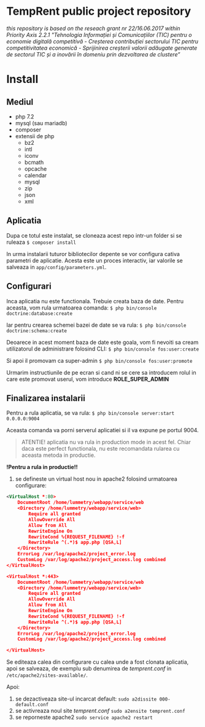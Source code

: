 # TempRent public project repository

_this repository is based on the reseach grant nr 22/16.06.2017 within Priority Axis 2.2.1 "Tehnologia Informației și Comunicațiilor (TIC) pentru o economie digitală competitivă - Creșterea contribuției sectorului TIC pentru competitivitatea economică - Sprijinirea creșterii valorii adăugate generate de sectorul TIC și a inovării în domeniu prin dezvoltarea de clustere”_

# Install

## Mediul
- php 7.2
- mysql (sau mariadb)
- composer
- extensii de php
  - bz2
  - intl
  - iconv
  - bcmath
  - opcache
  - calendar
  - mysql
  - zip
  - json
  - xml

## Aplicatia

Dupa ce totul este instalat, se cloneaza acest repo intr-un folder si se ruleaza
`$ composer install`

In urma instalarii tuturor bibliotecilor depente se vor configura cativa parametri de aplicatie. Acesta este un proces interactiv, iar valorile se salveaza in `app/config/parameters.yml`.

## Configurari

Inca aplicatia nu este functionala. Trebuie creata baza de date. Pentru aceasta, vom rula urmatoarea comanda:
`$ php bin/console doctrine:database:create`

Iar pentru crearea schemei bazei de date se va rula:
`$ php bin/console doctrine:schema:create`

Deoarece in acest moment baza de date este goala, vom fi nevoiti sa cream utilizatorul de administrare folosind CLI:
`$ php bin/console fos:user:create`

Si apoi il promovam ca super-admin
`$ php bin/console fos:user:promote`

Urmarim instructiunile de pe ecran si cand ni se cere sa introducem rolul in care este promovat userul, vom introduce **ROLE_SUPER_ADMIN**

## Finalizarea instalarii

Pentru a rula aplicatia, se va rula:
`$ php bin/console server:start 0.0.0.0:9004`

Aceasta comanda va porni serverul aplicatiei si il va expune pe portul 9004.

> ATENTIE! aplicatia nu va rula in production mode in acest fel. Chiar daca este perfect functionala, nu este recomandata rularea cu aceasta metoda in productie.

**!Pentru a rula in productie!!**
1. se defineste un virtual host nou in apache2 folosind urmatoarea configurare:
```xml
<VirtualHost *:80>
    DocumentRoot /home/lummetry/webapp/service/web
    <Directory /home/lummetry/webapp/service/web>
        Require all granted
        AllowOverride All
        Allow from All
        RewriteEngine On
        RewriteCond %{REQUEST_FILENAME} !-f
        RewriteRule ^(.*)$ app.php [QSA,L]
    </Directory>
    ErrorLog /var/log/apache2/project_error.log
    CustomLog /var/log/apache2/project_access.log combined
</VirtualHost>

<VirtualHost *:443>
    DocumentRoot /home/lummetry/webapp/service/web
    <Directory /home/lummetry/webapp/service/web>
        Require all granted
        AllowOverride All
        Allow from All
        RewriteEngine On
        RewriteCond %{REQUEST_FILENAME} !-f
        RewriteRule ^(.*)$ app.php [QSA,L]
    </Directory>
    ErrorLog /var/log/apache2/project_error.log
    CustomLog /var/log/apache2/project_access.log combined

</VirtualHost>
```

Se editeaza calea din configurare cu calea unde a fost clonata aplicatia, apoi se salveaza, de exemplu sub denumirea de *temprent.conf* in `/etc/apache2/sites-available/`.

Apoi:
1. se dezactiveaza site-ul incarcat default:
`sudo a2dissite 000-default.conf`
2. se activreaza noul site *temprent.conf*
`sudo a2ensite temprent.conf`
3. se reporneste apache2
`sudo service apache2 restart`
